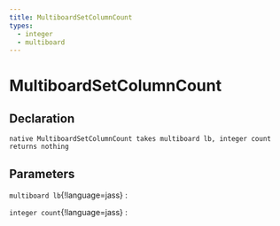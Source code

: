 ```yaml
---
title: MultiboardSetColumnCount
types:
  - integer
  - multiboard
---
```


# MultiboardSetColumnCount

## Declaration

```jass
native MultiboardSetColumnCount takes multiboard lb, integer count returns nothing
```

## Parameters
`multiboard lb`{!language=jass}
: 

`integer count`{!language=jass}
: 
